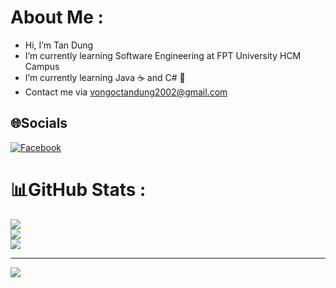 # About Me :
* Hi, I’m Tan Dung
* I’m currently learning Software Engineering at FPT University HCM Campus
* I’m currently learning Java ☕ and C# 🦈
* Contact me via vongoctandung2002@gmail.com


## 🌐Socials
[![Facebook](https://img.shields.io/badge/Facebook-%231877F2.svg?logo=Facebook&logoColor=white)](https://facebook.com/https://www.facebook.com/tan.dung.2910) 

# 📊GitHub Stats :
![](https://github-readme-stats.vercel.app/api?username=GnuDNaT&theme=dracula&hide_border=false&include_all_commits=false&count_private=false)<br/>
![](https://github-readme-streak-stats.herokuapp.com/?user=GnuDNaT&theme=dracula&hide_border=false)<br/>
![](https://github-readme-stats.vercel.app/api/top-langs/?username=GnuDNaT&theme=dracula&hide_border=false&include_all_commits=false&count_private=false&layout=compact)

---
[![](https://visitcount.itsvg.in/api?id=GnuDNaT&label=Profile%20Views&pretty=false)](https://visitcount.itsvg.in)

